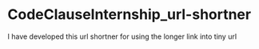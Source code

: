# CodeClauseInternship_url-shortner
I have developed this url shortner for using the longer link into tiny url 
